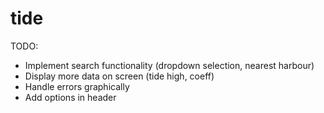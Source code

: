 # tide

TODO:

- Implement search functionality (dropdown selection, nearest harbour)
- Display more data on screen (tide high, coeff)
- Handle errors graphically
- Add options in header
